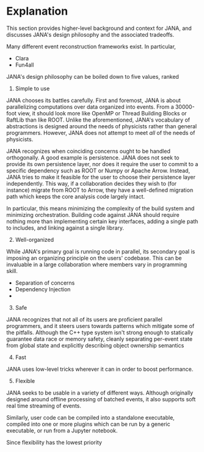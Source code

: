 
Explanation
===========

This section provides higher-level background and context for JANA, and discusses JANA's design philosophy and the
associated tradeoffs.

Many different event reconstruction frameworks exist. In particular, 

- Clara
- Fun4all


JANA's design philosophy can be boiled down to five values, ranked 

1. Simple to use

JANA chooses its battles carefully. First and foremost, JANA is about parallelizing computations over data organized
into events. From a 30000-foot view, it should look more like OpenMP or Thread Building Blocks or RaftLib than like ROOT. 
Unlike the aforementioned, JANA's vocabulary of abstractions is designed around the needs of physicists rather than 
general programmers. However, JANA does not attempt to meet _all_ of the needs of physicists.

JANA recognizes when coinciding concerns ought to be handled orthogonally. A good example is persistence. JANA does not
seek to provide its own persistence layer, nor does it require the user to commit to a specific dependency such as ROOT
or Numpy or Apache Arrow. Instead, JANA tries to make it feasible for the user to choose their persistence layer independently.
This way, if a collaboration decides they wish to (for instance) migrate from ROOT to Arrow, they have a well-defined migration
path which keeps the core analysis code largely intact.

In particular, this means minimizing the complexity of the build system and minimizing orchestration. Building code
against JANA should require nothing more than implementing certain key interfaces, adding a single path to includes,
and linking against a single library. 

2. Well-organized

While JANA's primary goal is running code in parallel, its secondary goal is imposing an organizing principle on
the users' codebase. This can be invaluable in a large collaboration where members vary in programming skill.

- Separation of concerns
- Dependency Injection
- 


3. Safe

JANA recognizes that not all of its users are proficient parallel programmers, and it steers users towards patterns which
mitigate some of the pitfalls. Although the C++ type system isn't strong enough to statically guarantee data race or 
memory safety, cleanly separating per-event state from global state and explicitly describing object ownership semantics

4. Fast

JANA uses low-level tricks wherever it can in order to boost performance. 

5. Flexible

JANA seeks to be usable in a variety of different ways. Although originally designed around offline processing of 
batched events, it also supports soft real time streaming of events. 

Similarly, user code can be compiled into a standalone executable, compiled into one or more plugins which can be
run by a generic executable, or run from a Jupyter notebook. 

Since flexibility has the lowest priority


